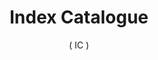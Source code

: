 ---
# Feel free to add content and custom Front Matter to this file.
# To modify the layout, see https://jekyllrb.com/docs/themes/#overriding-theme-defaults
layout: archive-posts-tiled
title: "Index Catalogue"
subtitle: "( IC )"
permalink: /ic
slug: ic
category: ic
sort: 'ic'
group: 'ic'
prefix: 'IC '
---